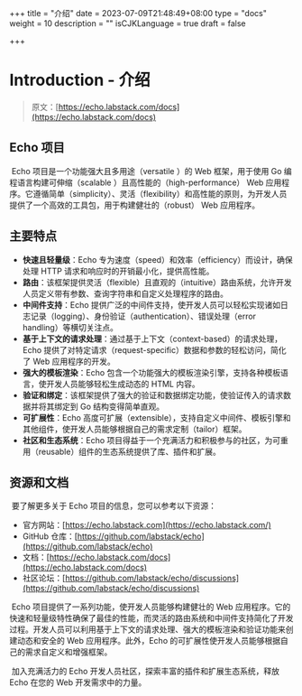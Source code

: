 +++
title = "介绍"
date = 2023-07-09T21:48:49+08:00
type = "docs"
weight = 10
description = ""
isCJKLanguage = true
draft = false

+++

# Introduction - 介绍

> 原文：[https://echo.labstack.com/docs](https://echo.labstack.com/docs)
>

## Echo 项目

​	Echo 项目是一个功能强大且多用途（versatile ）的 Web 框架，用于使用 Go 编程语言构建可伸缩（scalable ）且高性能的（high-performance） Web 应用程序。它遵循简单（simplicity）、灵活（flexibility）和高性能的原则，为开发人员提供了一个高效的工具包，用于构建健壮的（robust） Web 应用程序。

## 主要特点

- **快速且轻量级**：Echo 专为速度（speed）和效率（efficiency）而设计，确保处理 HTTP 请求和响应时的开销最小化，提供高性能。
- **路由**：该框架提供灵活（flexible）且直观的（intuitive）路由系统，允许开发人员定义带有参数、查询字符串和自定义处理程序的路由。
- **中间件支持**：Echo 提供广泛的中间件支持，使开发人员可以轻松实现诸如日志记录（logging）、身份验证（authentication）、错误处理（error handling）等横切关注点。
- **基于上下文的请求处理**：通过基于上下文（context-based）的请求处理，Echo 提供了对特定请求（request-specific）数据和参数的轻松访问，简化了 Web 应用程序的开发。
- **强大的模板渲染**：Echo 包含一个功能强大的模板渲染引擎，支持各种模板语言，使开发人员能够轻松生成动态的 HTML 内容。
- **验证和绑定**：该框架提供了强大的验证和数据绑定功能，使验证传入的请求数据并将其绑定到 Go 结构变得简单直观。
- **可扩展性**：Echo 高度可扩展（extensible），支持自定义中间件、模板引擎和其他组件，使开发人员能够根据自己的需求定制（tailor）框架。
- **社区和生态系统**：Echo 项目得益于一个充满活力和积极参与的社区，为可重用（reusable）组件的生态系统提供了库、插件和扩展。

## 资源和文档

​	要了解更多关于 Echo 项目的信息，您可以参考以下资源： 

- 官方网站：[https://echo.labstack.com](https://echo.labstack.com/)
- GitHub 仓库：[https://github.com/labstack/echo](https://github.com/labstack/echo)
- 文档：[https://echo.labstack.com/docs](https://echo.labstack.com/docs)
- 社区论坛：[https://github.com/labstack/echo/discussions](https://github.com/labstack/echo/discussions)

​	Echo 项目提供了一系列功能，使开发人员能够构建健壮的 Web 应用程序。它的快速和轻量级特性确保了最佳的性能，而灵活的路由系统和中间件支持简化了开发过程。开发人员可以利用基于上下文的请求处理、强大的模板渲染和验证功能来创建动态和安全的 Web 应用程序。此外，Echo 的可扩展性使开发人员能够根据自己的需求自定义和增强框架。

​	加入充满活力的 Echo 开发人员社区，探索丰富的插件和扩展生态系统，释放 Echo 在您的 Web 开发需求中的力量。